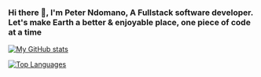 ### Hi there 👋, I'm Peter Ndomano, A Fullstack software developer. Let's make Earth a better & enjoyable place, one piece of code at a time 

[![My GitHub stats](https://github-readme-stats.vercel.app/api?username=PeterNdomano)](https://github.com/PeterNdomano/github-readme-stats)

[![Top Languages](https://github-readme-stats.vercel.app/api/top-langs/?username=PeterNdomano&langs_count=10)](https://github.com/anuraghazra/github-readme-stats)





